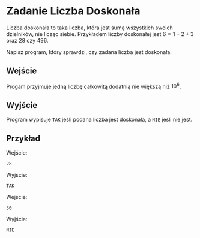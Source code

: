 # Zadanie Liczba Doskonała

Liczba doskonała to taka liczba, która jest sumą wszystkich swoich dzielników, nie licząc siebie. Przykładem liczby doskonałej jest $6 = 1+2+3$ oraz $28$ czy $496$.

Napisz program, który sprawdzi, czy zadana liczba jest doskonała.

## Wejście

Progam przyjmuje jedną liczbę całkowitą dodatnią nie większą niż $10^6$.

## Wyjście

Program wypisuje `TAK` jeśli podana liczba jest doskonała, a `NIE` jeśli nie jest.

## Przykład

Wejście:
```
28
```

Wyjście:

```
TAK
```

Wejście:
```
30
```

Wyjście:
```
NIE
```
